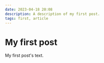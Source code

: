 ```yaml
---
date: 2023-04-18 20:08
description: A description of my first post.
tags: first, article
---
```

# My first post

My first post's text.